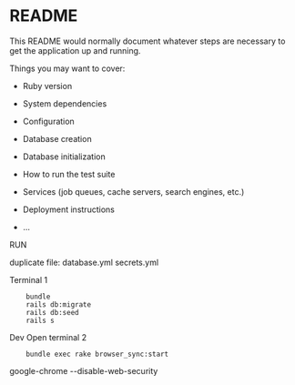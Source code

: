 # README

This README would normally document whatever steps are necessary to get the
application up and running.

Things you may want to cover:

* Ruby version

* System dependencies

* Configuration

* Database creation

* Database initialization

* How to run the test suite

* Services (job queues, cache servers, search engines, etc.)

* Deployment instructions

* ...


RUN 

duplicate file: 
	database.yml
	secrets.yml

Terminal 1
```
	bundle
	rails db:migrate
	rails db:seed
	rails s
```


Dev 
Open terminal 2
```
	bundle exec rake browser_sync:start
```

google-chrome --disable-web-security 
